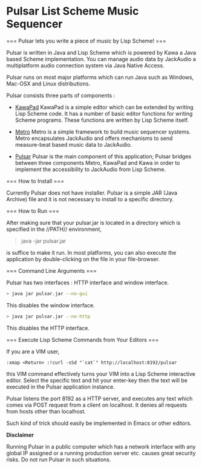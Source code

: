 
Pulsar List Scheme Music Sequencer
===================================


=== Pulsar lets you write a piece of music by Lisp Scheme! ===

Pulsar is written in Java and Lisp Scheme which is powered by Kawa a Java based
Scheme implementation. You can manage audio data by JackAudio a multiplatform
audio connection system via Java Native Access.

Pulsar runs on most major platforms which can run Java such as Windows, Mac-OSX
and Linux distributions. 

Pulsar consists three parts of components :

- [KawaPad](./workspace/kawapad/readme.md )
  KawaPad is a simple editor which can be extended by writing Lisp Scheme code.
  It has a number of basic editor functions for writing Scheme programs. These
  functions are written by Lisp Scheme itself.

- [Metro](./workspace/metro/readme.md )
  Metro is a simple framework to build music sequencer systems. Metro
  encapsulates JackAudio and offers mechanisms to send measure-beat based music
  data to JackAudio.
  

- [Pulsar](./workspace/pulsar/readme.md )
  Pulsar is the main component of this application; Pulsar bridges between
  three components Metro, KawaPad and Kawa  in order to implement the
  accessibility to JackAudio from Lisp Scheme.

=== How to Install ===

Currently Pulsar does not have installer. Pulsar is a simple JAR (Java Archive)
file and it is not necessary to install to a specific directory. 


=== How to Run ===

After making sure that your pulsar.jar is located in a directory which is
specified in the //PATH// environment, 

> java -jar pulsar.jar

is suffice to make it run. In most platforms, you can also execute the application
by double-clicking on the file in your file-browser.


=== Command Line Arguments ===

Pulsar has two interfaces : HTTP interface and window interface.

```bash
> java jar pulsar.jar --no-gui 
```

This disables the window interface.


```bash
> java jar pulsar.jar --no-http
```

This disables the HTTP interface.


=== Execute Lisp Scheme Commands from Your Editors ===

If you are a VIM user, 

```VIM
:xmap <Return> :!curl -sSd "`cat`" http://localhost:8192/pulsar
```
this VIM command effectively turns your VIM into a Lisp Scheme interactive
editor. Select the specific text and hit your enter-key then the text will be
executed in the Pulsar application instance.

Pulsar listens the port 8192 as a HTTP server, and executes any text which
comes via POST request from a client on localhost. It denies all requests from
hosts other than localhost.

Such kind of trick should easily be implemented in Emacs or other editors.


**Disclaimer**

Running Pulsar in a public computer which has a network interface with any
global IP assigned or a running production server etc. causes great security
risks. Do not run Pulsar in such situations.






<!-- vim: set spell: -->

